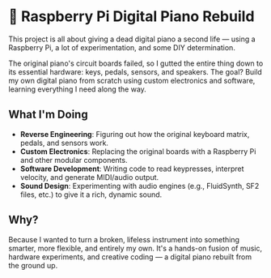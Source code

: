 # 🎹 Raspberry Pi Digital Piano Rebuild

This project is all about giving a dead digital piano a second life — using a Raspberry Pi, a lot of experimentation, and some DIY determination.

The original piano's circuit boards failed, so I gutted the entire thing down to its essential hardware: keys, pedals, sensors, and speakers. The goal? Build my own digital piano from scratch using custom electronics and software, learning everything I need along the way.

## What I'm Doing

- **Reverse Engineering**: Figuring out how the original keyboard matrix, pedals, and sensors work.
- **Custom Electronics**: Replacing the original boards with a Raspberry Pi and other modular components.
- **Software Development**: Writing code to read keypresses, interpret velocity, and generate MIDI/audio output.
- **Sound Design**: Experimenting with audio engines (e.g., FluidSynth, SF2 files, etc.) to give it a rich, dynamic sound.

## Why?

Because I wanted to turn a broken, lifeless instrument into something smarter, more flexible, and entirely my own. It's a hands-on fusion of music, hardware experiments, and creative coding — a digital piano rebuilt from the ground up.
